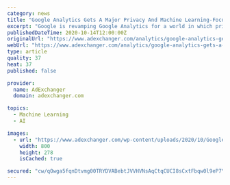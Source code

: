 ```yaml
---
category: news
title: "Google Analytics Gets A Major Privacy And Machine Learning-Focused Overhaul"
excerpt: "Google is revamping Google Analytics for a world in which privacy plays center stage and identifiers are exiting stage left."
publishedDateTime: 2020-10-14T12:00:00Z
originalUrl: "https://www.adexchanger.com/analytics/google-analytics-gets-a-major-privacy-and-machine-learning-focused-overhaul/"
webUrl: "https://www.adexchanger.com/analytics/google-analytics-gets-a-major-privacy-and-machine-learning-focused-overhaul/"
type: article
quality: 37
heat: 37
published: false

provider:
  name: AdExchanger
  domain: adexchanger.com

topics:
  - Machine Learning
  - AI

images:
  - url: "https://www.adexchanger.com/wp-content/uploads/2020/10/GoogleAnalytics.png"
    width: 800
    height: 278
    isCached: true

secured: "cw/qOwga5fqnDtvmg00TRYDVABebtJVVHVNsAqCtqCUCI8sCxtFbqw0l9eP7YvK5TLbMkjX/5BLnZ4F2MHin67gqrK5JlJl4uyJ9gVDVf4awpaGwr3pqhxp/XiCW6hWe2uHb5b74J0Z+X0YeSya3RER3DCi9fcM8cBOIXe6ZK6yffy5t1UhW2Gy5ev10hT49Fu7oC50E62GntqBTr9nY9lHAC8RyC9YIGDxxu/Rg0Zv2hsV0BakwE0pIQFNW9rXN+tAn6034+mScPzLNRvnvvtuzCxWyJu9EcqmytyBM5vHsKC4CyKU8xrzTdHRqr9UAvlbus1DuJmOFjLn5g/bOyTnodTJVpl1qtHDsbjMD1ww=;9FkYHRAsrnQMCJC7KnKLGw=="
---
```


